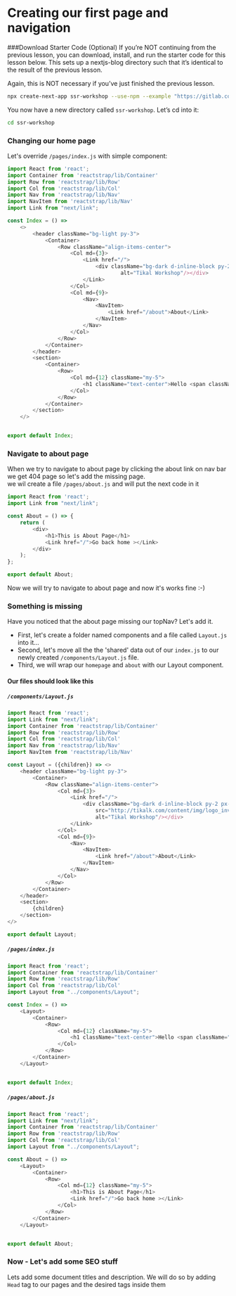 # Creating our first page and navigation
  
###Download Starter Code (Optional)
If you’re NOT continuing from the previous lesson, you can download, install, and run the starter code for this lesson below. This sets up a nextjs-blog directory such that it’s identical to the result of the previous lesson.

Again, this is NOT necessary if you’ve just finished the previous lesson.

```bash
npx create-next-app ssr-workshop --use-npm --example "https://gitlab.com/tikalk.com/react-ssr-workshop/-/tree/01-adding-dependencies"
```

You now have a new directory called `ssr-workshop`. Let’s cd into it:
```bash
cd ssr-workshop
```

### Changing our home page
Let's override `/pages/index.js` with simple component:
```javascript
import React from 'react';
import Container from 'reactstrap/lib/Container'
import Row from 'reactstrap/lib/Row'
import Col from 'reactstrap/lib/Col'
import Nav from 'reactstrap/lib/Nav'
import NavItem from 'reactstrap/lib/Nav'
import Link from "next/link";

const Index = () =>
    <>
        <header className="bg-light py-3">
            <Container>
                <Row className="align-items-center">
                    <Col md={3}>
                        <Link href="/">
                            <div className="bg-dark d-inline-block py-2 px-4"><img src="http://tikalk.com/content/img/logo_inv.png"
                                    alt="Tikal Workshop"/></div>
                        </Link>
                    </Col>
                    <Col md={9}>
                        <Nav>
                            <NavItem>
                                <Link href="/about">About</Link>
                            </NavItem>
                        </Nav>
                    </Col>
                </Row>
            </Container>
        </header>
        <section>
            <Container>
                <Row>
                    <Col md={12} className="my-5">
                        <h1 className="text-center">Hello <span className="text-warning">Tikal</span> SSR Workshop</h1>
                    </Col>
                </Row>
            </Container>
        </section>
    </>


export default Index;
```

### Navigate to about page
When we try to navigate to about page by clicking the about link on nav bar we get 404 page
so let's add the missing page.  
we wil create a file `/pages/about.js` and will put the next code in it
```javascript
import React from 'react';
import Link from "next/link";

const About = () => {
    return (
        <div>
            <h1>This is About Page</h1>
            <Link href="/">Go back home ></Link>
        </div>
    );
};

export default About;
```
Now we will try to navigate to about page and now it's works fine :-)

### Something is missing
Have you noticed that the about page missing our topNav? Let's add it.  
* First, let's create a folder named components and a file called `Layout.js` into it...
* Second, let's move all the the 'shared' data out of our `index.js` to our newly created `/components/Layout.js` file.
* Third, we will wrap our `homepage` and `about` with our Layout component. 

#### Our files should look like this

##### `/components/Layout.js`
```javascript
import React from 'react';
import Link from "next/link";
import Container from 'reactstrap/lib/Container'
import Row from 'reactstrap/lib/Row'
import Col from 'reactstrap/lib/Col'
import Nav from 'reactstrap/lib/Nav'
import NavItem from 'reactstrap/lib/Nav'

const Layout = ({children}) => <>
    <header className="bg-light py-3">
        <Container>
            <Row className="align-items-center">
                <Col md={3}>
                    <Link href="/">
                        <div className="bg-dark d-inline-block py-2 px-4"><img
                            src="http://tikalk.com/content/img/logo_inv.png"
                            alt="Tikal Workshop"/></div>
                    </Link>
                </Col>
                <Col md={9}>
                    <Nav>
                        <NavItem>
                            <Link href="/about">About</Link>
                        </NavItem>
                    </Nav>
                </Col>
            </Row>
        </Container>
    </header>
    <section>
        {children}
    </section>
</>

export default Layout;
```
##### `/pages/index.js`
```javascript
import React from 'react';
import Container from 'reactstrap/lib/Container'
import Row from 'reactstrap/lib/Row'
import Col from 'reactstrap/lib/Col'
import Layout from "../components/Layout";

const Index = () =>
    <Layout>
        <Container>
            <Row>
                <Col md={12} className="my-5">
                    <h1 className="text-center">Hello <span className="text-warning">Tikal</span> SSR Workshop</h1>
                </Col>
            </Row>
        </Container>
    </Layout>


export default Index;
```

##### `/pages/about.js`
```javascript
import React from 'react';
import Link from "next/link";
import Container from 'reactstrap/lib/Container'
import Row from 'reactstrap/lib/Row'
import Col from 'reactstrap/lib/Col'
import Layout from "../components/Layout";

const About = () =>
    <Layout>
        <Container>
            <Row>
                <Col md={12} className="my-5">
                    <h1>This is About Page</h1>
                    <Link href="/">Go back home ></Link>
                </Col>
            </Row>
        </Container>
    </Layout>


export default About;
```

### Now - Let's add some SEO stuff
Lets add some document titles and description. We will do so by adding `Head` tag to our pages and the desired tags inside them

